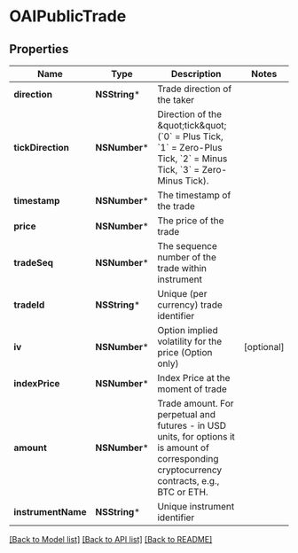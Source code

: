 # OAIPublicTrade

## Properties
Name | Type | Description | Notes
------------ | ------------- | ------------- | -------------
**direction** | **NSString*** | Trade direction of the taker | 
**tickDirection** | **NSNumber*** | Direction of the \&quot;tick\&quot; (&#x60;0&#x60; &#x3D; Plus Tick, &#x60;1&#x60; &#x3D; Zero-Plus Tick, &#x60;2&#x60; &#x3D; Minus Tick, &#x60;3&#x60; &#x3D; Zero-Minus Tick). | 
**timestamp** | **NSNumber*** | The timestamp of the trade | 
**price** | **NSNumber*** | The price of the trade | 
**tradeSeq** | **NSNumber*** | The sequence number of the trade within instrument | 
**tradeId** | **NSString*** | Unique (per currency) trade identifier | 
**iv** | **NSNumber*** | Option implied volatility for the price (Option only) | [optional] 
**indexPrice** | **NSNumber*** | Index Price at the moment of trade | 
**amount** | **NSNumber*** | Trade amount. For perpetual and futures - in USD units, for options it is amount of corresponding cryptocurrency contracts, e.g., BTC or ETH. | 
**instrumentName** | **NSString*** | Unique instrument identifier | 

[[Back to Model list]](../README.md#documentation-for-models) [[Back to API list]](../README.md#documentation-for-api-endpoints) [[Back to README]](../README.md)


